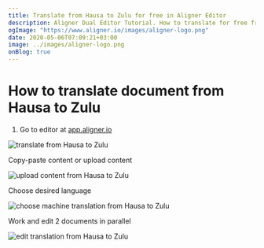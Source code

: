 ```yaml
---
title: Translate from Hausa to Zulu for free in Aligner Editor
description: Aligner Dual Editor Tutorial. How to translate for free from Hausa to Zulu. Aligner is multilingual document management platform. 
ogImage: "https://www.aligner.io/images/aligner-logo.png"
date: 2020-05-06T07:09:21+03:00
image: ../images/aligner-logo.png
onBlog: true
---
```


# How to translate document from Hausa to Zulu

1. Go to editor at [app.aligner.io](https://app.aligner.io "Aligner App web page")

![translate from Hausa to Zulu](../aligner-blank-editor.png "translate from Hausa to Zulu")

Copy-paste content or upload content

![upload content from Hausa to Zulu](../aligner-uploaded-document.png "upload content from Hausa to Zulu")

Choose desired language

![choose machine translation from Hausa to Zulu](../aligner-language-dropdown.png "choose machine translation from Hausa to Zulu")

Work and edit 2 documents in parallel

![edit translation from Hausa to Zulu](../aligner-double-sitded-editor.png "edit translation from Hausa to Zulu")

